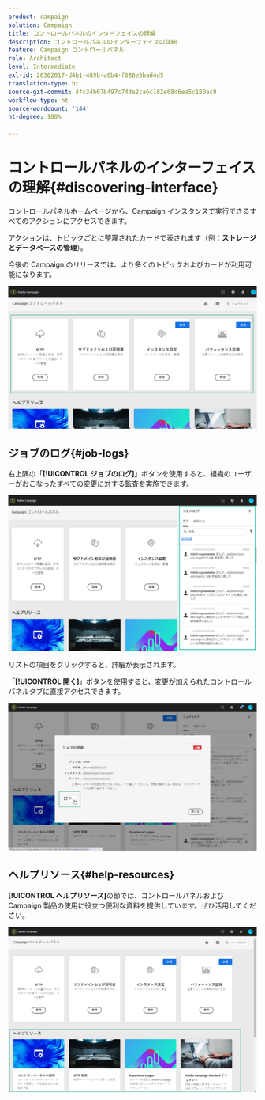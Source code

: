 ```yaml
---
product: campaign
solution: Campaign
title: コントロールパネルのインターフェイスの理解
description: コントロールパネルのインターフェイスの詳細
feature: Campaign コントロールパネル
role: Architect
level: Intermediate
exl-id: 20302017-d4b1-489b-a6b4-f086e5bad4d5
translation-type: ht
source-git-commit: 4fc34b07b497c743e2ca6c182e68d6ea5c180ac9
workflow-type: ht
source-wordcount: '144'
ht-degree: 100%

---
```


# コントロールパネルのインターフェイスの理解{#discovering-interface}

コントロールパネルホームページから、Campaign インスタンスで実行できるすべてのアクションにアクセスできます。

アクションは、トピックごとに整理されたカードで表されます（例：**ストレージとデータベースの管理**）。

今後の Campaign のリリースでは、より多くのトピックおよびカードが利用可能になります。

![](assets/control_panel_interface.png)

## ジョブのログ{#job-logs}

右上隅の「**[!UICONTROL ジョブのログ]**」ボタンを使用すると、組織のユーザーがおこなったすべての変更に対する監査を実施できます。

![](assets/control_panel_interface2.png)

リストの項目をクリックすると、詳細が表示されます。

「**[!UICONTROL 開く]**」ボタンを使用すると、変更が加えられたコントロールパネルタブに直接アクセスできます。

![](assets/control_panel_logdetails.png)

## ヘルプリソース{#help-resources}

**[!UICONTROL ヘルプリソース]**&#x200B;の節では、コントロールパネルおよび Campaign 製品の使用に役立つ便利な資料を提供しています。ぜひ活用してください。

![](assets/helpresources.png)
